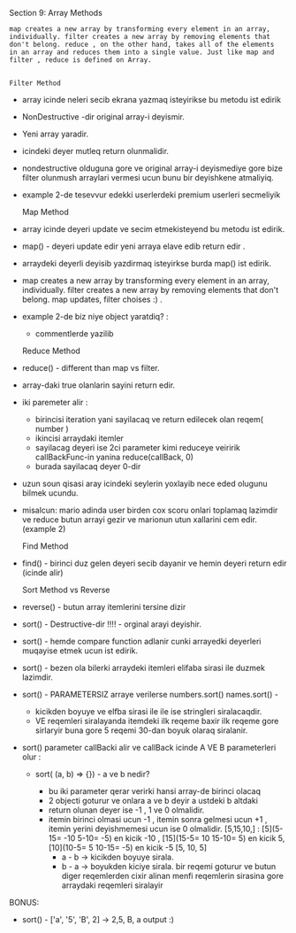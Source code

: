 Section 9: Array Methods

    map creates a new array by transforming every element in an array, 
    individually. filter creates a new array by removing elements that 
    don't belong. reduce , on the other hand, takes all of the elements 
    in an array and reduces them into a single value. Just like map and 
    filter , reduce is defined on Array.


    Filter Method

* array icinde neleri secib ekrana yazmaq isteyirikse bu metodu ist edirik
* NonDestructive -dir original array-i deyismir.
* Yeni array yaradir.
* icindeki deyer mutleq return olunmalidir.
* nondestructive olduguna gore ve original array-i deyismediye gore bize filter
olunmush arraylari vermesi ucun bunu bir deyishkene atmaliyiq.
  
* example 2-de tesevvur edekki userlerdeki premium userleri secmeliyik


    Map Method

* array icinde deyeri update ve secim etmekisteyend bu metodu ist edirik.
* map() - deyeri update edir yeni arraya elave edib return edir .
* arraydeki deyerli deyisib yazdirmaq isteyirkse burda map() ist edirik.

* map creates a new array by transforming every element in an array,
  individually. filter creates a new array by removing elements that
  don't belong. map updates, filter choises :) .
  
* example 2-de biz niye object yaratdiq? :
    * commentlerde yazilib

    
    Reduce Method

* reduce() - different than map vs filter.
* array-daki true olanlarin sayini return edir.
* iki paremeter alir :
    * birincisi iteration yani sayilacaq ve return edilecek olan reqem( number )
    * ikincisi arraydaki itemler
    * sayilacag deyeri ise 2ci parameter kimi reduceye veiririk callBackFunc-in
    yanina reduce(callBack, 0)
    * burada sayilacaq deyer 0-dir  

* uzun soun qisasi aray icindeki seylerin yoxlayib nece eded olugunu bilmek ucundu.

* misalcun:  mario adinda user birden cox scoru onlari toplamaq lazimdir
   ve reduce butun arrayi gezir ve marionun utun xallarini cem edir. (example 2)

    
    Find Method

* find() - birinci duz gelen deyeri secib dayanir ve hemin deyeri return edir (icinde alir)

    
    Sort Method vs Reverse

* reverse() - butun array itemlerini tersine dizir
* sort() - Destructive-dir !!!! - orginal arayi deyishir.
* sort() - hemde compare function adlanir cunki arrayedki deyerleri muqayise etmek ucun ist edirik.
* sort() - bezen ola bilerki arraydeki itemleri elifaba sirasi ile duzmek lazimdir.
* sort() - PARAMETERSIZ arraye verilerse numbers.sort() names.sort() - 
    * kicikden boyuye ve elfba sirasi ile ile ise stringleri siralacaqdir.
    * VE reqemleri siralayanda itemdeki ilk reqeme baxir ilk reqeme gore sirlaryir buna gore 5 reqemi 30-dan boyuk olaraq siralanir.

* sort() parameter callBacki alir ve callBack icinde A VE B parameterleri olur :
    * sort( (a, b) => {}) - a ve b nedir?
   
        * bu iki parameter qerar verirki hansi array-de birinci olacaq
        * 2 objecti goturur ve onlara a ve b deyir a ustdeki b altdaki
        * return olunan deyer ise -1 , 1 ve 0 olmalidir.
        * itemin birinci olmasi ucun -1 , itemin sonra gelmesi ucun +1 , itemin yerini deyishmemesi ucun ise 0 olmalidir.
        [5,15,10,] : [5](5-15= -10  5-10= -5) en kicik -10 , [15](15-5= 10 15-10= 5) en kicik 5, [10](10-5= 5 10-15= -5)  en kicik -5
          [5, 10, 5]
            * a - b  -> kicikden boyuye sirala.
            * b - a  -> boyukden kiciye sirala.
        bir reqemi goturur ve butun diger reqemlerden cixir  alinan menfi reqemlerin sirasina gore arraydaki reqemleri siralayir

BONUS:
* sort() - ['a', '5', 'B', 2] ->  2,5, B, a output :)

